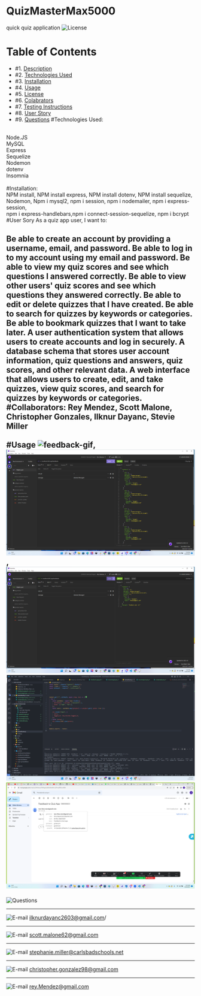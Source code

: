 # QuizMasterMax5000
quick quiz application
![License](https://img.shields.io/badge/License%3A-MIT-green)
# Table of Contents

* #1.  [Description](#description)
* #2.  [Technologies Used](#technologies-used)
* #3.  [Installation](#installation)
* #4.  [Usage](#usage)
* #5.  [License](#license)
* #6.  [Colabrators](#Collabrators)
* #7.  [Testing Instructions](#testing-instructions)
* #8.  [User Story](#User-Story)
* #9.  [Questions](#questions)
#Technologies Used:
<br>
Node.JS
<br>
MySQL
<br>
Express
<br>
Sequelize
<br>
Nodemon
<br>
dotenv
<br> 
Insomnia
<br>
<br>
#Installation:
<br>
NPM install, NPM install express, NPM install dotenv, NPM install sequelize, Nodemon,  Npm i mysql2, npm i session, npm i nodemailer, npm i express-session,
<br>
npm i express-handlebars,npm i connect-session-sequelize, npm i bcrypt
<br>
#User Sory
As a quiz app user, I want to:

Be able to create an account by providing a username, email, and password.
Be able to log in to my account using my email and password.
Be able to view my quiz scores and see which questions I answered correctly.
Be able to view other users' quiz scores and see which questions they answered correctly.
Be able to edit or delete quizzes that I have created.
Be able to search for quizzes by keywords or categories.
Be able to bookmark quizzes that I want to take later.
A user authentication system that allows users to create accounts and log in securely.
A database schema that stores user account information, quiz questions and answers, quiz scores, and other relevant data.
A web interface that allows users to create, edit, and take quizzes, view quiz scores, and search for quizzes by keywords or categories.
#Collaborators:
Rey Mendez, Scott Malone, Christopher Gonzales, Ilknur Dayanc, Stevie Miller
<br>
<br>
#Usage
![feedback-gif](https://github.com/chrisjg19/QuizMasterMax5000/blob/dev-ilknur1/public/assets/feedback%20page.gif),
<br>
![insomnia-get](https://github.com/chrisjg19/QuizMasterMax5000/blob/dev-ilknur1/public/assets/insomniaget.png),
<br>
![insomnia-post](https://github.com/chrisjg19/QuizMasterMax5000/blob/dev-ilknur1/public/assets/insomniapost.png)
<br>
![nodemailer-png](https://github.com/chrisjg19/QuizMasterMax5000/blob/dev-ilknur1/public/assets/nodemailer-terminal.png)
<br>
![nodemailer](https://github.com/chrisjg19/QuizMasterMax5000/blob/dev-ilknur1/public/assets/nodemailer.png)
<br>
---
![Questions](https://img.shields.io/badge/Ask%20me-anything-1abc9c.svg)
<br>
***
![E-mail](https://img.shields.io/badge/Gmail-D14836?style=for-the-badge&logo=gmail&logoColor=white)        ilknurdayanc2603@gmail.com/
***
![E-mail](https://img.shields.io/badge/Gmail-D14836?style=for-the-badge&logo=gmail&logoColor=white)        scott.malone62@gmail.com
***
![E-mail](https://img.shields.io/badge/Gmail-D14836?style=for-the-badge&logo=gmail&logoColor=white)        stephanie.miller@carlsbadschools.net
***
![E-mail](https://img.shields.io/badge/Gmail-D14836?style=for-the-badge&logo=gmail&logoColor=white)        christopher.gonzalez98@gmail.com
***
![E-mail](https://img.shields.io/badge/Gmail-D14836?style=for-the-badge&logo=gmail&logoColor=white)        rey.Mendez@gmail.com
